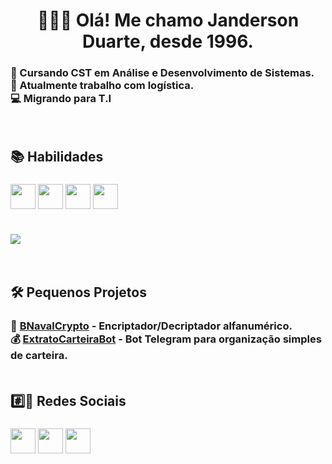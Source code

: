 <h1 align="center">👨🏻‍💻 Olá! Me chamo Janderson Duarte, desde 1996.</h1>
<h3>📖 Cursando CST em Análise e Desenvolvimento de Sistemas. <br>
🧰 Atualmente trabalho com logística. <br>
💻 Migrando para T.I</h3>
<br>
<h2>📚 Habilidades</h2>
<h3>
<img src="https://cdn.jsdelivr.net/gh/devicons/devicon@latest/icons/python/python-original.svg" width="40" height="40"/>
<img src="https://cdn.jsdelivr.net/gh/devicons/devicon@latest/icons/html5/html5-original-wordmark.svg" width="40" height="40"/>
<img src="https://cdn.jsdelivr.net/gh/devicons/devicon@latest/icons/java/java-original.svg" width="40" height="40"/>
<img src="https://cdn.jsdelivr.net/gh/devicons/devicon/icons/linux/linux-original.svg" width="40" height="40"/>
<br><br>
<p><img src="https://github-readme-stats.vercel.app/api/top-langs?username=jandersonhp&show_icons=true&theme=dark&locale=en&layout=compact&count_private=true"/></p>
</h3>
<br>
<h2>🛠️ Pequenos Projetos</h2>
<h3>
🔐 <a href="https://github.com/jandersonhp/BNavalCrypto">BNavalCrypto</a> - Encriptador/Decriptador alfanumérico.<br>
💰 <a href="https://github.com/jandersonhp/ExtratoCarteiraBot">ExtratoCarteiraBot</a> - Bot Telegram para organização simples de carteira.
<br><br>
<h2>#️⃣🔗 Redes Sociais</h2>
<h3>
<a href="https://www.facebook.com/jyriver/"><img src="https://upload.wikimedia.org/wikipedia/commons/thumb/5/51/Facebook_f_logo_%282019%29.svg/960px-Facebook_f_logo_%282019%29.svg.png" width="40" height"40"></a>
<a href="https://www.linkedin.com/in/jandersonduarteabr/"><img src="https://upload.wikimedia.org/wikipedia/commons/thumb/c/ca/LinkedIn_logo_initials.png/960px-LinkedIn_logo_initials.png" width="40" height"40"></a>
<a href="https://www.instagram.com/jandao1403/"><img src="https://upload.wikimedia.org/wikipedia/commons/a/a5/Instagram_icon.png" width="40" height"40"></a>
</h3>

